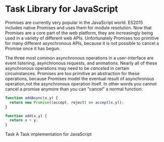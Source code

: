 # Task Library for JavaScript

Promises are currently very popular in the JavaScript world. ES2015 includes native Promises and uses them for module resolution. Now that Promises are a core part of the web platform, they are increasingly being used in a variety of different web APIs. Unfortunately Promises too primitive for many different asynchronous APIs,  because it is not possible to cancel a Promise once it has begun.

The three most common asynchronous operations in a user-interface are event listening, asynchronous requests, and animations.  Nearly all of these asynchronous operations may need to be _canceled_ in certain circumstances.  Promises are too primitive an abstraction for these operations, because Promises model the eventual result of asynchronous operation,not the asynchronous operation itself.  In other words you cannot cancel a promise anymore than you can "cancel" a normal function:

```JavaScript
function addAsync(x,y) {
  return new Promise((accept, reject) => accept(x,y));
}
```

```JavaScript
function add(x,y) {
  return x + y;
}
```

Task
A Task implementation for JavaScript
